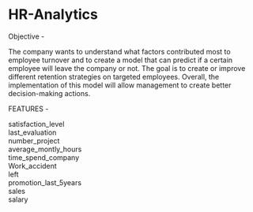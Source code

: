 # HR-Analytics

Objective - 

The company wants to understand what factors contributed most to employee turnover and to create a model 
that can predict if a certain employee will leave the company or not. 
The goal is to create or improve different retention strategies on targeted employees. Overall, 
the implementation of this model will allow management to create better decision-making actions.

FEATURES -

satisfaction_level       
last_evaluation          
number_project           
average_montly_hours     
time_spend_company       
Work_accident            
left                     
promotion_last_5years    
sales                    
salary                   
